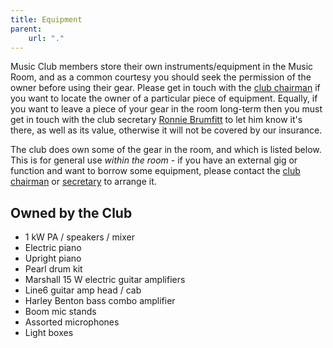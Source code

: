 ```yaml
---
title: Equipment
parent:
    url: "."
---
```


Music Club members store their own instruments/equipment in the Music Room, and as a common courtesy you should seek the permission of the owner before using their gear. Please get in touch with the <a href="mailto:tristan.youngs@stfc.ac.uk">club chairman</a> if you want to locate the owner of a particular piece of equipment. Equally, if you want to leave a piece of your gear in the room long-term then you must get in touch with the club secretary <a href="mailto:ronnie.brumfitt@stfc.ac.uk">Ronnie Brumfitt</a> to let him know it's there, as well as its value, otherwise it will not be covered by our insurance.

The club does own some of the gear in the room, and which is listed below. This is for general use *within the room* - if you have an external gig or function and want to borrow some equipment, please contact the <a href="mailto:tristan.youngs@stfc.ac.uk">club chairman</a> or <a href="mailto:ronnie.brumfitt@stfc.ac.uk">secretary</a> to arrange it.

## Owned by the Club
- 1 kW PA / speakers / mixer
- Electric piano
- Upright piano
- Pearl drum kit
- Marshall 15 W electric guitar amplifiers
- Line6 guitar amp head / cab
- Harley Benton bass combo amplifier
- Boom mic stands
- Assorted microphones
- Light boxes
